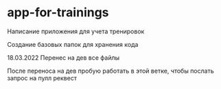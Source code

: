 # app-for-trainings
Написание приложения для учета тренировок

Создание базовых папок для хранения кода

18.03.2022
Перенес на дев все файлы

После переноса на дев пробую работать в этой ветке, чтобы послать запрос на пулл реквест
